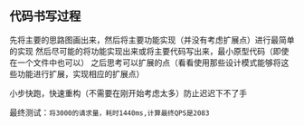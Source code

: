 ## 代码书写过程
先将主要的思路图画出来，然后将主要功能实现（并没有考虑扩展点）进行最简单的实现
然后尽可能的将功能实现出来或将主要代码写出来，最小原型代码（即使在一个文件中也可以）
之后思考可以扩展的点（看看使用那些设计模式能够将这些功能进行扩展，实现相应的扩展点）

小步快跑，快速重构（不需要在刚开始考虑太多）防止迟迟下不了手


最终测试：`将3000的请求量，耗时1440ms,计算最终QPS是2083`
